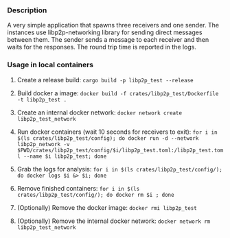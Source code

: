 ### Description

A very simple application that spawns three receivers and one sender.
The instances use libp2p-networking library for sending direct messages between them.
The sender sends a message to each receiver and then waits for the responses.
The round trip time is reported in the logs.

### Usage in local containers

1. Create a release build:
`cargo build -p libp2p_test --release`

2. Build docker a image:
`docker build -f crates/libp2p_test/Dockerfile -t libp2p_test .`

3. Create an internal docker network:
`docker network create libp2p_test_network`

4. Run docker containers (wait 10 seconds for receivers to exit):
`for i in $(ls crates/libp2p_test/config); do docker run -d --network libp2p_network -v $PWD/crates/libp2p_test/config/$i/libp2p_test.toml:/libp2p_test.toml --name $i libp2p_test; done`

5. Grab the logs for analysis:
`for i in $(ls crates/libp2p_test/config/); do docker logs $i &> $i; done`

6. Remove finished containers:
`for i in $(ls crates/libp2p_test/config/); do docker rm $i ; done`

7. (Optionally) Remove the docker image:
`docker rmi libp2p_test`

8. (Optionally) Remove the internal docker network:
`docker network rm libp2p_test_network`
